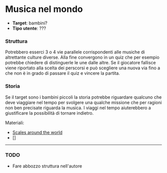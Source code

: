 # Musica nel mondo

* **Target**: bambini?
* **Tipo utente**: ???

### Struttura
Potrebbero esserci 3 o 4 vie parallele corrispondenti alle musiche di altrettante culture diverse. Alla fine convergono in un quiz che per esempio potrebbe chiedere di distinguerle le une dalle altre. 
Se il giocatore fallisce viene riportato alla scelta dei perscorsi e può scegliere una nuova via fino a che non è in grado di passare il quiz e vincere la partita.

### Storia
Se il target sono i bambini piccoli la storia potrebbe riguardare qualcuno che deve viaggiare nel tempo per svolgere una qualche
missione che per ragioni non ben precisate riguarda la musica. I viaggi nel tempo aiuterebbero a giustificare
la possibilità di tornare indietro.

Materiali:
- [Scales around the world](https://www.howmusicreallyworks.com/Pages_Chapter_5/5_1.html)
- []


---

### TODO
- Fare abbozzo struttura nell'autore